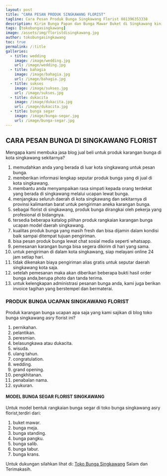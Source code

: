 ```yaml
---
layout: post
title: "CARA PESAN PRODUK SINGKAWANG FLORIST"
tagline: Cara Pesan Produk Bunga Singkawang Florist 081396353338
description: Kirim Bunga Papan dan Bunga Mawar Buket di Singkawang kini semakin mudah dan simpel karena hadirnya salah satu florist di singkawang terbaik.
tags: [tokobungasingkawang]
image: /assets/img/floristdisingkawang.jpg
author: tokobungasingkawang
toc: true
permalink: /:title
galleries:
  - title: wedding
    image: /image/wedding.jpg
    url: /image/wedding.jpg
  - title: bahagia
    image: /image/bahagia.jpg
    url: /image/bahagia.jpg
  - title: sukses
    image: /image/sukses.jpg
    url: /image/sukses.jpg
  - title: dukacita
    image: /image/dukacita.jpg
    url: /image/dukacita.jpg
  - title: bunga segar
    image: /image/bunga-segar.jpg
    url: /image/bunga-segar.jpg
---
```


## CARA PESAN BUNGA DI SINGKAWANG FLORIST
Mengapa kami membuka jasa blog jual beli untuk produk karangan bunga di kota singkawang sekitarnya?
1. memudahkan anda yang berada di luar kota singkawang untuk pesan bunga.
2. memberikan informasi lengkap seputar produk bunga yang di jual di kota singkawang.
3. membantu anda menyampaikan rasa simpati kepada orang terdekat yang berada di singkawang melalui ucapan lewat bunga.
4. menjangkau seluruh daerah di kota singkawang dan sekitarnya di provinsi kalimantan barat untuk pengiriman aneka karangan bunga.
5. sebagai florist di singkawang, produk bunga dirangkai oleh pekerja yang profesional di bidangnya.
6. tersedia beberapa katalog pilihan produk rangkaian karangan bunga ucapan model daerah singkawang.
7. kualitas produk bunga yang masih fresh dan bisa dijamin dalam kondisi baik sampai ditempat tujuan pengiriman.
8. bisa pesan produk bunga lewat chat sosial media seperti whatsapp.
9. pemesanan karangan bunga bisa segera dikirim di hari yang sama.
10. untuk pengiriman di dalam kota singkawang, siap melayani online 24 jam setiap hari.
11. tidak dikenakan biaya pengiriman alias gratis untuk seputar daerah singkawang kota saja.
12. setelah pemesanan maka akan diberikan beberapa bukti hasil order bunga anda,berupa photo dan tanda terima.
13. untuk kelengkapan administrasi pesanan bunga anda, kami juga berikan invoice tagihan yang berstempel dan bermaterai.

### PRODUK BUNGA UCAPAN SINGKAWANG FLORIST
Produk karangan bunga ucapan apa saja yang kami sajikan di blog toko bunga singkawang asry florist ini?
1. pernikahan.
2. pelantikan.
3. peresmian.
4. belasungkawa atau dukacita.
5. wisuda.
6. ulang tahun.
7. congratulation.
8. wedding.
9. grand opening.
10. pengkhitanan.
11. penabalan nama.
12. syukuran.

#### MODEL BUNGA SEGAR FLORIST SINGKAWANG
Untuk model bentuk rangkaian bunga segar di toko bunga singkawang asry florist,terdiri dari:
1. buket mawar.
2. bunga meja.
3. bunga standing.
4. bunga pangku.
5. bunga salib.
6. bunga tabur.
7. bunga krans.

Untuk dukungan silahkan lihat di:
[Toko Bunga Singkawang](https://www.bungabuket.com/blog/)
Salam dan Terimakasih.
